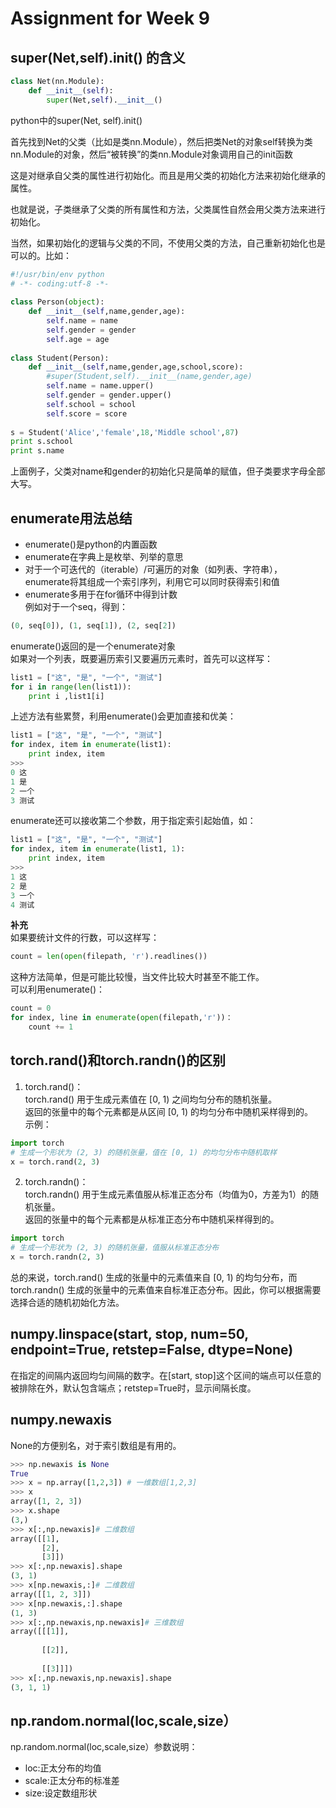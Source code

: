 # Assignment for Week 9
## super(Net,self).__init__() 的含义
```python
class Net(nn.Module):
    def __init__(self):
        super(Net,self).__init__()
```
python中的super(Net, self).init()

首先找到Net的父类（比如是类nn.Module），然后把类Net的对象self转换为类nn.Module的对象，然后“被转换”的类nn.Module对象调用自己的init函数

这是对继承自父类的属性进行初始化。而且是用父类的初始化方法来初始化继承的属性。

也就是说，子类继承了父类的所有属性和方法，父类属性自然会用父类方法来进行初始化。

当然，如果初始化的逻辑与父类的不同，不使用父类的方法，自己重新初始化也是可以的。比如：
```python
#!/usr/bin/env python
# -*- coding:utf-8 -*-
 
class Person(object):
    def __init__(self,name,gender,age):
        self.name = name
        self.gender = gender
        self.age = age
 
class Student(Person):
    def __init__(self,name,gender,age,school,score):
        #super(Student,self).__init__(name,gender,age)
        self.name = name.upper()  
        self.gender = gender.upper()
        self.school = school
        self.score = score
 
s = Student('Alice','female',18,'Middle school',87)
print s.school
print s.name
```
上面例子，父类对name和gender的初始化只是简单的赋值，但子类要求字母全部大写。
## enumerate用法总结
* enumerate()是python的内置函数
* enumerate在字典上是枚举、列举的意思
* 对于一个可迭代的（iterable）/可遍历的对象（如列表、字符串），enumerate将其组成一个索引序列，利用它可以同时获得索引和值
* enumerate多用于在for循环中得到计数  
例如对于一个seq，得到：
```python
(0, seq[0]), (1, seq[1]), (2, seq[2])
```
enumerate()返回的是一个enumerate对象  
如果对一个列表，既要遍历索引又要遍历元素时，首先可以这样写：
```python
list1 = ["这", "是", "一个", "测试"]
for i in range(len(list1)):
    print i ,list1[i]
```
上述方法有些累赘，利用enumerate()会更加直接和优美：  
```python
list1 = ["这", "是", "一个", "测试"]
for index, item in enumerate(list1):
    print index, item
>>>
0 这
1 是
2 一个
3 测试
```
enumerate还可以接收第二个参数，用于指定索引起始值，如：  
```python
list1 = ["这", "是", "一个", "测试"]
for index, item in enumerate(list1, 1):
    print index, item
>>>
1 这
2 是
3 一个
4 测试
```
**补充**  
如果要统计文件的行数，可以这样写：  
```python
count = len(open(filepath, 'r').readlines())
```
这种方法简单，但是可能比较慢，当文件比较大时甚至不能工作。  
可以利用enumerate()：  
```python
count = 0
for index, line in enumerate(open(filepath,'r'))： 
    count += 1
```
## torch.rand()和torch.randn()的区别
1. torch.rand()：  
torch.rand() 用于生成元素值在 [0, 1) 之间均匀分布的随机张量。  
返回的张量中的每个元素都是从区间 [0, 1) 的均匀分布中随机采样得到的。  
示例：  
```python
import torch
# 生成一个形状为 (2, 3) 的随机张量，值在 [0, 1) 的均匀分布中随机取样
x = torch.rand(2, 3)
```
2. torch.randn()：  
torch.randn() 用于生成元素值服从标准正态分布（均值为0，方差为1）的随机张量。  
返回的张量中的每个元素都是从标准正态分布中随机采样得到的。
```python
import torch
# 生成一个形状为 (2, 3) 的随机张量，值服从标准正态分布
x = torch.randn(2, 3)
```
总的来说，torch.rand() 生成的张量中的元素值来自 [0, 1) 的均匀分布，而 torch.randn() 生成的张量中的元素值来自标准正态分布。因此，你可以根据需要选择合适的随机初始化方法。  
## numpy.linspace(start, stop, num=50, endpoint=True, retstep=False, dtype=None)
在指定的间隔内返回均匀间隔的数字。在[start, stop]这个区间的端点可以任意的被排除在外，默认包含端点；retstep=True时，显示间隔长度。  
## numpy.newaxis
None的方便别名，对于索引数组是有用的。  
```python
>>> np.newaxis is None
True
>>> x = np.array([1,2,3]) # 一维数组[1,2,3]
>>> x
array([1, 2, 3])
>>> x.shape
(3,)
>>> x[:,np.newaxis]# 二维数组
array([[1],
       [2],
       [3]])
>>> x[:,np.newaxis].shape
(3, 1)
>>> x[np.newaxis,:]# 二维数组
array([[1, 2, 3]])
>>> x[np.newaxis,:].shape
(1, 3)
>>> x[:,np.newaxis,np.newaxis]# 三维数组
array([[[1]],
 
       [[2]],
 
       [[3]]])
>>> x[:,np.newaxis,np.newaxis].shape
(3, 1, 1)
```
## np.random.normal(loc,scale,size）
np.random.normal(loc,scale,size）参数说明：  
* loc:正太分布的均值
* scale:正太分布的标准差
* size:设定数组形状
